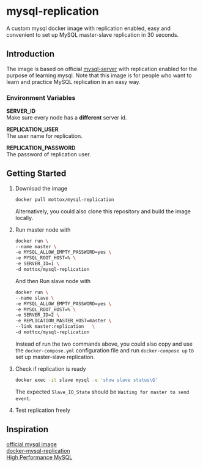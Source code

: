 # mysql-replication
A custom mysql docker image with replication enabled, easy and convenient to set up MySQL master-slave replication in 30 seconds.

## Introduction
The image is based on official [mysql-server](https://hub.docker.com/r/mysql/mysql-server/) with replication enabled
for the purpose of learning mysql. Note that this image is for people who want to learn and practice MySQL replication in an easy way.

### Environment Variables
**SERVER_ID**  
Make sure every node has a **different** server id.

**REPLICATION_USER**  
The user name for replication.

**REPLICATION_PASSWORD**  
The password of replication user.

## Getting Started
1. Download the image
    ```sh
    docker pull mottox/mysql-replication
    ```
   Alternatively, you could also clone this repository and build the image locally.

2. Run master node with
    ```sh
    docker run \
    --name master \
    -e MYSQL_ALLOW_EMPTY_PASSWORD=yes \
    -e MYSQL_ROOT_HOST=% \
    -e SERVER_ID=1 \
    -d mottox/mysql-replication
    ```

   And then Run slave node with
    ```sh
    docker run \
    --name slave \
    -e MYSQL_ALLOW_EMPTY_PASSWORD=yes \
    -e MYSQL_ROOT_HOST=% \
    -e SERVER_ID=2 \
    -e REPLICATION_MASTER_HOST=master \
    --link master:replication   \
    -d mottox/mysql-replication
    ```
    
   Instead of run the two commands above, you could also copy and use the `docker-compose.yml` configuration file 
   and run `docker-compose up` to set up master-slave replication.
3. Check if replication is ready
   ```sh
   docker exec -it slave mysql -e 'show slave status\G'
   ```
   The expected `Slave_IO_State` should be `Waiting for master to send event`.

4. Test replication freely

## Inspiration
[official mysql image](https://github.com/docker-library/mysql)  
[docker-mysql-replication](https://github.com/bergerx/docker-mysql-replication)  
[High Performance MySQL](http://www.highperfmysql.com/)
